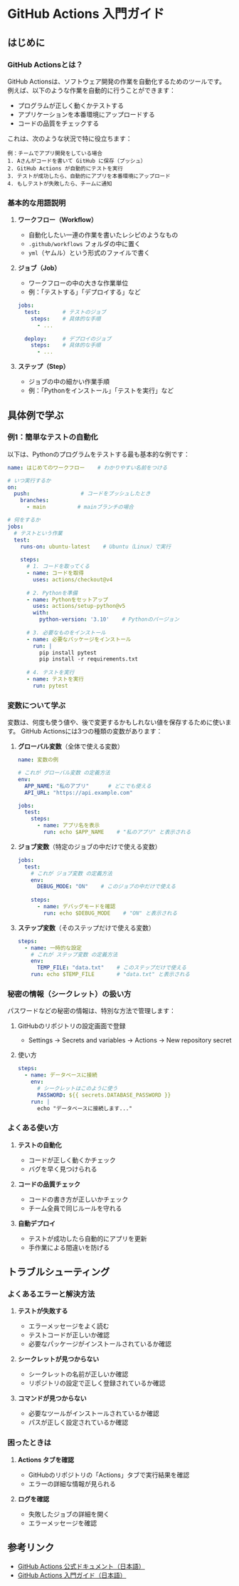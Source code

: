 # GitHub Actions 入門ガイド

## はじめに

### GitHub Actionsとは？
GitHub Actionsは、ソフトウェア開発の作業を自動化するためのツールです。
例えば、以下のような作業を自動的に行うことができます：

- プログラムが正しく動くかテストする
- アプリケーションを本番環境にアップロードする
- コードの品質をチェックする

これは、次のような状況で特に役立ちます：
```
例：チームでアプリ開発をしている場合
1. Aさんがコードを書いて GitHub に保存（プッシュ）
2. GitHub Actions が自動的にテストを実行
3. テストが成功したら、自動的にアプリを本番環境にアップロード
4. もしテストが失敗したら、チームに通知
```

### 基本的な用語説明

1. **ワークフロー（Workflow）**
   - 自動化したい一連の作業を書いたレシピのようなもの
   - `.github/workflows` フォルダの中に置く
   - `yml`（ヤムル）という形式のファイルで書く

2. **ジョブ（Job）**
   - ワークフローの中の大きな作業単位
   - 例：「テストする」「デプロイする」など
   ```yaml
   jobs:
     test:       # テストのジョブ
       steps:    # 具体的な手順
         - ...
     
     deploy:     # デプロイのジョブ
       steps:    # 具体的な手順
         - ...
   ```

3. **ステップ（Step）**
   - ジョブの中の細かい作業手順
   - 例：「Pythonをインストール」「テストを実行」など

## 具体例で学ぶ

### 例1：簡単なテストの自動化

以下は、Pythonのプログラムをテストする最も基本的な例です：

```yaml
name: はじめてのワークフロー    # わかりやすい名前をつける

# いつ実行するか
on:
  push:                # コードをプッシュしたとき
    branches:
      - main          # mainブランチの場合

# 何をするか
jobs:
  # テストという作業
  test:
    runs-on: ubuntu-latest    # Ubuntu（Linux）で実行
    
    steps:
      # 1. コードを取ってくる
      - name: コードを取得
        uses: actions/checkout@v4
      
      # 2. Pythonを準備
      - name: Pythonをセットアップ
        uses: actions/setup-python@v5
        with:
          python-version: '3.10'    # Pythonのバージョン
      
      # 3. 必要なものをインストール
      - name: 必要なパッケージをインストール
        run: |
          pip install pytest
          pip install -r requirements.txt
      
      # 4. テストを実行
      - name: テストを実行
        run: pytest
```

### 変数について学ぶ

変数は、何度も使う値や、後で変更するかもしれない値を保存するために使います。
GitHub Actionsには3つの種類の変数があります：

1. **グローバル変数**（全体で使える変数）
   ```yaml
   name: 変数の例
   
   # これが グローバル変数 の定義方法
   env:
     APP_NAME: "私のアプリ"      # どこでも使える
     API_URL: "https://api.example.com"
   
   jobs:
     test:
       steps:
         - name: アプリ名を表示
           run: echo $APP_NAME    # "私のアプリ" と表示される
   ```

2. **ジョブ変数**（特定のジョブの中だけで使える変数）
   ```yaml
   jobs:
     test:
       # これが ジョブ変数 の定義方法
       env:
         DEBUG_MODE: "ON"    # このジョブの中だけで使える
       
       steps:
         - name: デバッグモードを確認
           run: echo $DEBUG_MODE    # "ON" と表示される
   ```

3. **ステップ変数**（そのステップだけで使える変数）
   ```yaml
   steps:
     - name: 一時的な設定
       # これが ステップ変数 の定義方法
       env:
         TEMP_FILE: "data.txt"    # このステップだけで使える
       run: echo $TEMP_FILE       # "data.txt" と表示される
   ```

### 秘密の情報（シークレット）の扱い方

パスワードなどの秘密の情報は、特別な方法で管理します：

1. GitHubのリポジトリの設定画面で登録
   - Settings → Secrets and variables → Actions → New repository secret

2. 使い方
   ```yaml
   steps:
     - name: データベースに接続
       env:
         # シークレットはこのように使う
         PASSWORD: ${{ secrets.DATABASE_PASSWORD }}
       run: |
         echo "データベースに接続します..."
   ```

### よくある使い方

1. **テストの自動化**
   - コードが正しく動くかチェック
   - バグを早く見つけられる

2. **コードの品質チェック**
   - コードの書き方が正しいかチェック
   - チーム全員で同じルールを守れる

3. **自動デプロイ**
   - テストが成功したら自動的にアプリを更新
   - 手作業による間違いを防げる

## トラブルシューティング

### よくあるエラーと解決方法

1. **テストが失敗する**
   - エラーメッセージをよく読む
   - テストコードが正しいか確認
   - 必要なパッケージがインストールされているか確認

2. **シークレットが見つからない**
   - シークレットの名前が正しいか確認
   - リポジトリの設定で正しく登録されているか確認

3. **コマンドが見つからない**
   - 必要なツールがインストールされているか確認
   - パスが正しく設定されているか確認

### 困ったときは

1. **Actions タブを確認**
   - GitHubのリポジトリの「Actions」タブで実行結果を確認
   - エラーの詳細な情報が見られる

2. **ログを確認**
   - 失敗したジョブの詳細を開く
   - エラーメッセージを確認

## 参考リンク
- [GitHub Actions 公式ドキュメント（日本語）](https://docs.github.com/ja/actions)
- [GitHub Actions 入門ガイド（日本語）](https://docs.github.com/ja/actions/quickstart) 